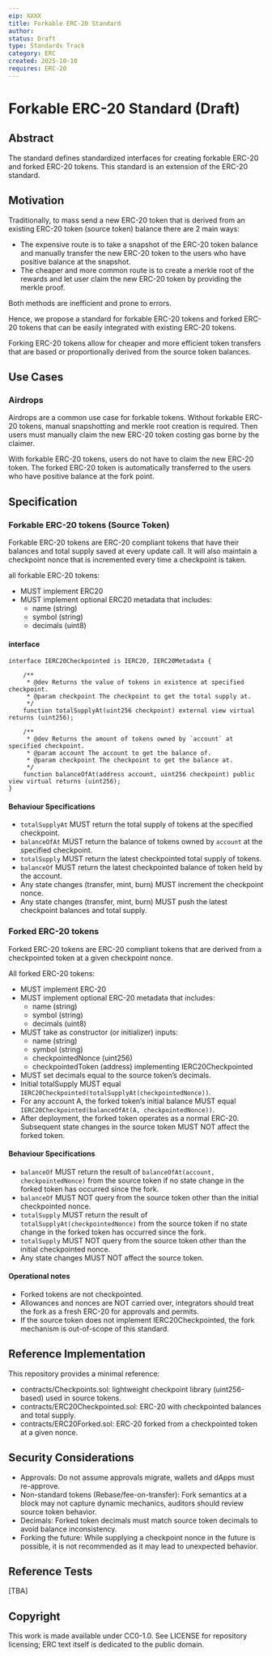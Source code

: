 ```yaml
---
eip: XXXX
title: Forkable ERC-20 Standard
author: 
status: Draft
type: Standards Track
category: ERC
created: 2025-10-10
requires: ERC-20
---
```


# Forkable ERC-20 Standard (Draft)

## Abstract
The standard defines standardized interfaces for creating forkable ERC-20 and forked ERC-20 tokens. This standard is an extension of the ERC-20 standard.

## Motivation
Traditionally,
to mass send a new ERC-20 token that is derived from an existing ERC-20 token (source token) balance there are 2 main ways:
- The expensive route is to take a snapshot of the ERC-20 token balance and manually transfer the new ERC-20 token to the users who have positive balance at the snapshot.
- The cheaper and more common route is to create a merkle root of the rewards and let user claim the new ERC-20 token by providing the merkle proof.

Both methods are inefficient and prone to errors.

Hence, we propose a standard for forkable ERC-20 tokens and forked ERC-20 tokens that can be easily integrated with existing ERC-20 tokens.

Forking ERC-20 tokens allow for cheaper and more efficient token transfers that are based or proportionally derived from the source token balances.


## Use Cases
### Airdrops
Airdrops are a common use case for forkable tokens.
Without forkable ERC-20 tokens, manual snapshotting and merkle root creation is required.
Then users must manually claim the new ERC-20 token costing gas borne by the claimer.

With forkable ERC-20 tokens, users do not have to claim the new ERC-20 token.
The forked ERC-20 token is automatically transferred to the users who have positive balance at the fork point.

## Specification

### Forkable ERC-20 tokens (Source Token)
Forkable ERC-20 tokens are ERC-20 compliant tokens that have their balances and total supply saved at every update call.
It will also maintain a checkpoint nonce that is incremented every time a checkpoint is taken.

all forkable ERC-20 tokens:
- MUST implement ERC20
- MUST implement optional ERC20 metadata that includes:
    - name (string)
    - symbol (string)
    - decimals (uint8)

#### interface
```solidity
interface IERC20Checkpointed is IERC20, IERC20Metadata {

    /**
     * @dev Returns the value of tokens in existence at specified checkpoint.
     * @param checkpoint The checkpoint to get the total supply at.
     */
    function totalSupplyAt(uint256 checkpoint) external view virtual returns (uint256);

    /**
     * @dev Returns the amount of tokens owned by `account` at specified checkpoint.
     * @param account The account to get the balance of.
     * @param checkpoint The checkpoint to get the balance at.
     */
    function balanceOfAt(address account, uint256 checkpoint) public view virtual returns (uint256);
}
```

#### Behaviour Specifications
- `totalSupplyAt` MUST return the total supply of tokens at the specified checkpoint.
- `balanceOfAt` MUST return the balance of tokens owned by `account` at the specified checkpoint.
- `totalSupply` MUST return the latest checkpointed total supply of tokens.
- `balanceOf` MUST return the latest checkpointed balance of token held by the account.
- Any state changes (transfer, mint, burn) MUST increment the checkpoint nonce.
- Any state changes (transfer, mint, burn) MUST push the latest checkpoint balances and total supply.


### Forked ERC-20 tokens
Forked ERC-20 tokens are ERC-20 compliant tokens that are derived from a checkpointed token at a given checkpoint nonce.

All forked ERC-20 tokens:
- MUST implement ERC-20
- MUST implement optional ERC-20 metadata that includes:
    - name (string)
    - symbol (string)
    - decimals (uint8)
- MUST take as constructor (or initializer) inputs:
    - name (string)
    - symbol (string)
    - checkpointedNonce (uint256)
    - checkpointedToken (address) implementing IERC20Checkpointed
- MUST set decimals equal to the source token’s decimals.
- Initial totalSupply MUST equal `IERC20Checkpointed(totalSupplyAt(checkpointedNonce))`.
- For any account A, the forked token’s initial balance MUST equal `IERC20Checkpointed(balanceOfAt(A, checkpointedNonce))`.
- After deployment, the forked token operates as a normal ERC-20. Subsequent state changes in the source token MUST NOT affect the forked token.

#### Behaviour Specifications
- `balanceOf` MUST return the result of `balanceOfAt(account, checkpointedNonce)` from the source token if no state change in the forked token has occurred since the fork.
- `balanceOf` MUST NOT query from the source token other than the initial checkpointed nonce.
- `totalSupply` MUST return the result of `totalSupplyAt(checkpointedNonce)` from the source token if no state change in the forked token has occurred since the fork.
- `totalSupply` MUST NOT query from the source token other than the initial checkpointed nonce.
- Any state changes MUST NOT affect the source token.

#### Operational notes
- Forked tokens are not checkpointed.
- Allowances and nonces are NOT carried over, integrators should treat the fork as a fresh ERC-20 for approvals and permits.
- If the source token does not implement IERC20Checkpointed, the fork mechanism is out-of-scope of this standard.

## Reference Implementation
This repository provides a minimal reference:
- contracts/Checkpoints.sol: lightweight checkpoint library (uint256-based) used in source tokens.
- contracts/ERC20Checkpointed.sol: ERC-20 with checkpointed balances and total supply.
- contracts/ERC20Forked.sol: ERC-20 forked from a checkpointed token at a given nonce.

## Security Considerations
- Approvals: Do not assume approvals migrate, wallets and dApps must re-approve.
- Non-standard tokens (Rebase/fee-on-transfer): Fork semantics at a block may not capture dynamic mechanics, auditors should review source token behavior.
- Decimals: Forked token decimals must match source token decimals to avoid balance inconsistency.
- Forking the future: While supplying a checkpoint nonce in the future is possible, it is not recommended as it may lead to unexpected behavior.

## Reference Tests
[TBA]

## Copyright
This work is made available under CC0-1.0. See LICENSE for repository licensing;
ERC text itself is dedicated to the public domain.

